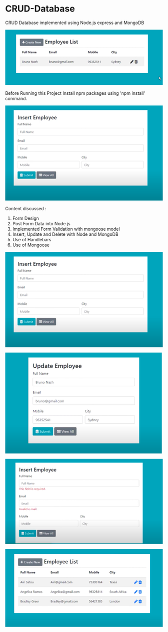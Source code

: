 # CRUD-Database
CRUD Database implemented using Node.js express and MongoDB

![Test Image 1](IMG1.png)

Before Running this Project
Install npm packages using 'npm install' command.

![Test Image 2](IMG2.png)

Content discussed :

1) Form Design <br>
2) Post Form Data into Node.js <br>
3) Implemented Form Validation with mongoose model <br>
4) Insert, Update and Delete with Node and MongoDB <br>
5) Use of Handlebars <br>
6) Use of Mongoose <br>


![Test Image 2](IMG2.png)

![Test Image 3](IMG3.png)

![Test Image 4](IMG4.png)

![Test Image 5](IMG5.png)
